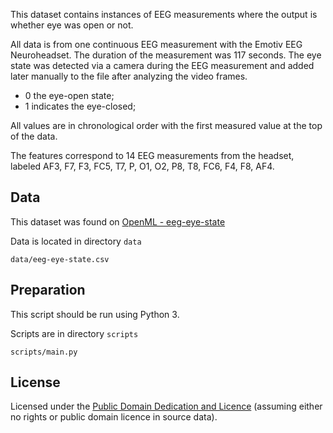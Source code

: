 This dataset contains instances of EEG measurements where the output is whether eye was open or not.

All data is from one continuous EEG measurement with the Emotiv EEG Neuroheadset. 
The duration of the measurement was 117 seconds. 
The eye state was detected via a camera during the EEG measurement and added later manually to the file after analyzing the video frames. 
* 0 the eye-open state;
* 1 indicates the eye-closed;

All values are in chronological order with the first measured value at the top of the data.

The features correspond to 14 EEG measurements from the headset, 
labeled AF3, F7, F3, FC5, T7, P, O1, O2, P8, T8, FC6, F4, F8, AF4.

## Data

This dataset was found on [OpenML - eeg-eye-state](https://www.openml.org/d/1471)

Data is located in directory `data`

`data/eeg-eye-state.csv`

## Preparation

This script should be run using Python 3.

Scripts are in directory `scripts`

`scripts/main.py`

## License
Licensed under the [Public Domain Dedication and Licence][pddl] (assuming
either no rights or public domain licence in source data).

[pddl]: http://opendatacommons.org/licenses/pddl/1.0/